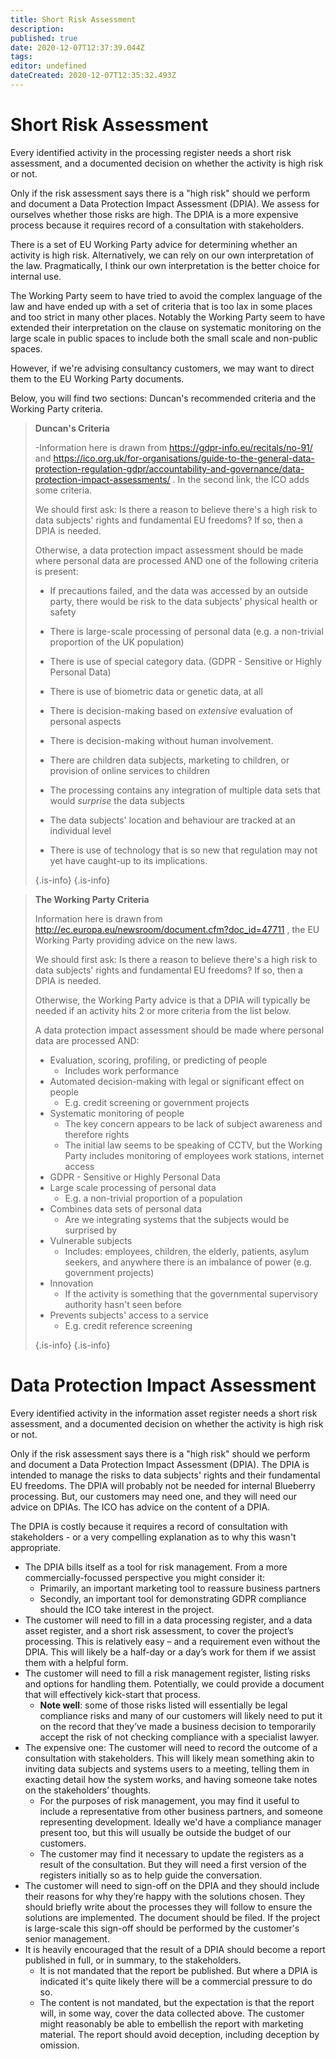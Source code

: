```yaml
---
title: Short Risk Assessment
description: 
published: true
date: 2020-12-07T12:37:39.044Z
tags: 
editor: undefined
dateCreated: 2020-12-07T12:35:32.493Z
---
```


# Short Risk Assessment

Every identified activity in the processing register needs a short risk assessment, and a documented decision on whether the activity is high risk or not.

Only if the risk assessment says there is a "high risk" should we perform and document a Data Protection Impact Assessment (DPIA). We assess for ourselves whether those risks are high. The DPIA is a more expensive process because it requires record of a consultation with stakeholders.

There is a set of EU Working Party advice for determining whether an activity is high risk. Alternatively, we can rely on our own interpretation of the law. Pragmatically, I think our own interpretation is the better choice for internal use. 

The Working Party seem to have tried to avoid the complex language of the law and have ended up with a set of criteria that is too lax in some places and too strict in many other places. Notably the Working Party seem to have extended their interpretation on the clause on systematic monitoring on the large scale in public spaces to include both the small scale and non-public spaces.

However, if we're advising consultancy customers, we may want to direct them to the EU Working Party documents.



Below, you will find two sections: Duncan's recommended criteria and the Working Party criteria.



> **Duncan's Criteria**
> 
> -Information here is drawn from https://gdpr-info.eu/recitals/no-91/ and https://ico.org.uk/for-organisations/guide-to-the-general-data-protection-regulation-gdpr/accountability-and-governance/data-protection-impact-assessments/ . In the second link, the ICO adds some criteria.
> 
> We should first ask: Is there a reason to believe there's a high risk to data subjects' rights and fundamental EU freedoms? If so, then a DPIA is needed.
> 
> Otherwise, a data protection impact assessment should be made where personal data are processed AND one of the following criteria is present:
> 
> - If precautions failed, and the data was accessed by an outside party, there would be risk to the data subjects' physical health or safety
> 
> - There is large-scale processing of personal data (e.g. a non-trivial proportion of the UK population)
> 
> - There is use of special category data. (GDPR - Sensitive or Highly Personal Data)
> 
> - There is use of biometric data or genetic data, at all
> 
> - There is decision-making based on *extensive* evaluation of personal aspects
> 
> - There is decision-making without human involvement.
> 
> - There are children data subjects, marketing to children, or provision of online services to children
> 
> - The processing contains any integration of multiple data sets that would *surprise* the data subjects
> 
> - The data subjects' location and behaviour are tracked at an individual level
>
> - There is use of technology that is so new that regulation may not yet have caught-up to its implications.
>
> {.is-info}
{.is-info}



> **The Working Party Criteria**
> 
> Information here is drawn from http://ec.europa.eu/newsroom/document.cfm?doc_id=47711 , the EU Working Party providing advice on the new laws.
> 
> We should first ask: Is there a reason to believe there's a high risk to data subjects' rights and fundamental EU freedoms? If so, then a DPIA is needed.
> 
> Otherwise, the Working Party advice is that a DPIA will typically be needed if an activity hits 2 or more criteria from the list below. 
> 
> A data protection impact assessment should be made where personal data are processed AND:
> 
> - Evaluation, scoring, profiling, or predicting of people
> 	- Includes work performance
> - Automated decision-making with legal or significant effect on people
> 	- E.g. credit screening or government projects
> - Systematic monitoring of people
> 	- The key concern appears to be lack of subject awareness and therefore rights
> 	 - The initial law seems to be speaking of CCTV, but the Working Party includes monitoring of employees work stations, internet access
> - GDPR - Sensitive or Highly Personal Data
> - Large scale processing of personal data
> 	- E.g. a non-trivial proportion of a population
> - Combines data sets of personal data
> 	- Are we integrating systems that the subjects would be surprised by
> - Vulnerable subjects
> 	- Includes: employees, children, the elderly, patients, asylum seekers, and anywhere there is an imbalance of power (e.g. government projects)
> - Innovation
> 	- If the activity is something that the governmental supervisory authority hasn't seen before
> - Prevents subjects' access to a service
> 	- E.g. credit reference screening
>
>{.is-info}
{.is-info}

# Data Protection Impact Assessment

Every identified activity in the information asset register needs a short risk assessment, and a documented decision on whether the activity is high risk or not.

Only if the risk assessment says there is a "high risk" should we perform and document a Data Protection Impact Assessment (DPIA). The DPIA is intended to manage the risks to data subjects' rights and their fundamental EU freedoms. The DPIA will probably not be needed for internal Blueberry processing. But, our customers may need one, and they will need our advice on DPIAs. The ICO has advice on the content of a DPIA. 

The DPIA is costly because it requires a record of consultation with stakeholders - or a very compelling explanation as to why this wasn't appropriate.


- The DPIA bills itself as a tool for risk management. From a more commercially-focussed perspective you might consider it:
	- Primarily, an important marketing tool to reassure business partners
	- Secondly, an important tool for demonstrating GDPR compliance should the ICO take interest in the project.
- The customer will need to fill in a data processing register, and a data asset register, and a short risk assessment, to cover the project’s processing. This is relatively easy – and a requirement even without the DPIA. This will likely be a half-day or a day’s work for them if we assist them with a helpful form. 
- The customer will need to fill a risk management register, listing risks and options for handling them. Potentially, we could provide a document that will effectively kick-start that process. 
	- **Note well**: some of those risks listed will essentially be legal compliance risks and many of our customers will likely need to put it on the record that they’ve made a business decision to temporarily accept the risk of not checking compliance with a specialist lawyer.
- The expensive one: The customer will need to record the outcome of a consultation with stakeholders. This will likely mean something akin to inviting data subjects and systems users to a meeting, telling them in exacting detail how the system works, and having someone take notes on the stakeholders’ thoughts. 
	- For the purposes of risk management, you may find it useful to include a representative from other business partners, and someone representing development. Ideally we'd have a compliance manager present too, but this will usually be outside the budget of our customers.
	- The customer may find it necessary to update the registers as a result of the consultation. But they will need a first version of the registers initially so as to help guide the conversation.
- The customer will need to sign-off on the DPIA and they should include their reasons for why they’re happy with the solutions chosen. They should briefly write about the processes they will follow to ensure the solutions are implemented. The document should be filed. If the project is large-scale this sign-off should be performed by the customer's senior management.
- It is heavily encouraged that the result of a DPIA should become a report published in full, or in summary, to the stakeholders.
	- It is not mandated that the report be published. But where a DPIA is indicated it's quite likely there will be a commercial pressure to do so.
	- The content is not mandated, but the expectation is that the report will, in some way, cover the data collected above. The customer might reasonably be able to embellish the report with marketing material. The report should avoid deception, including deception by omission.
